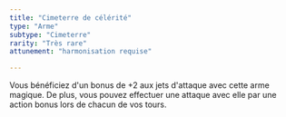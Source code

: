 ```yaml
---
title: "Cimeterre de célérité"
type: "Arme"
subtype: "Cimeterre"
rarity: "Très rare"
attunement: "harmonisation requise"

---
```

Vous bénéficiez d'un bonus de +2 aux jets d'attaque avec cette arme magique. De plus, vous pouvez effectuer une attaque avec elle par une action bonus lors de chacun de vos tours.
